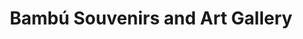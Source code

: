 ---
title: "Bambú Souvenirs and Art Gallery"
url: /jaco/bambu-souvenirs-and-art-gallery/
shop: Kunst
---